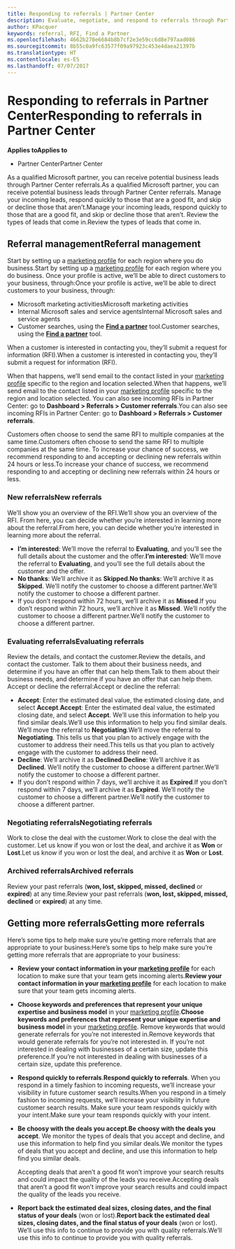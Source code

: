 ```yaml
---
title: Responding to referrals | Partner Center
description: Evaluate, negotiate, and respond to referrals through Partner Center.
author: KPacquer
keywords: referral, RFI, Find a Partner
ms.openlocfilehash: 4662b270e6684b8b7cf2e3e59cc6d8e797aad086
ms.sourcegitcommit: 8b55c0a9fc63577f09a97923c453e4daea21397b
ms.translationtype: HT
ms.contentlocale: es-ES
ms.lasthandoff: 07/07/2017
---
```

# <a name="responding-to-referrals-in-partner-center"></a><span data-ttu-id="0a2cc-104">Responding to referrals in Partner Center</span><span class="sxs-lookup"><span data-stu-id="0a2cc-104">Responding to referrals in Partner Center</span></span>

**<span data-ttu-id="0a2cc-105">Applies to</span><span class="sxs-lookup"><span data-stu-id="0a2cc-105">Applies to</span></span>**

-  <span data-ttu-id="0a2cc-106">Partner Center</span><span class="sxs-lookup"><span data-stu-id="0a2cc-106">Partner Center</span></span>

<span data-ttu-id="0a2cc-107">As a qualified Microsoft partner, you can receive potential business leads through Partner Center referrals.</span><span class="sxs-lookup"><span data-stu-id="0a2cc-107">As a qualified Microsoft partner, you can receive potential business leads through Partner Center referrals.</span></span> <span data-ttu-id="0a2cc-108">Manage your incoming leads, respond quickly to those that are a good fit, and skip or decline those that aren’t.</span><span class="sxs-lookup"><span data-stu-id="0a2cc-108">Manage your incoming leads, respond quickly to those that are a good fit, and skip or decline those that aren’t.</span></span> <span data-ttu-id="0a2cc-109">Review the types of leads that come in.</span><span class="sxs-lookup"><span data-stu-id="0a2cc-109">Review the types of leads that come in.</span></span> 

## <a name="referral-management"></a><span data-ttu-id="0a2cc-110">Referral management</span><span class="sxs-lookup"><span data-stu-id="0a2cc-110">Referral management</span></span>

<span data-ttu-id="0a2cc-111">Start by setting up a [marketing profile](create-a-marketing-profile.md) for each region where you do business.</span><span class="sxs-lookup"><span data-stu-id="0a2cc-111">Start by setting up a [marketing profile](create-a-marketing-profile.md) for each region where you do business.</span></span> <span data-ttu-id="0a2cc-112">Once your profile is active, we’ll be able to direct customers to your business, through:</span><span class="sxs-lookup"><span data-stu-id="0a2cc-112">Once your profile is active, we’ll be able to direct customers to your business, through:</span></span>

*  <span data-ttu-id="0a2cc-113">Microsoft marketing activities</span><span class="sxs-lookup"><span data-stu-id="0a2cc-113">Microsoft marketing activities</span></span>
*  <span data-ttu-id="0a2cc-114">Internal Microsoft sales and service agents</span><span class="sxs-lookup"><span data-stu-id="0a2cc-114">Internal Microsoft sales and service agents</span></span>
*  <span data-ttu-id="0a2cc-115">Customer searches, using the **[Find a partner](https://partnercenter.microsoft.com/pcv/search)** tool.</span><span class="sxs-lookup"><span data-stu-id="0a2cc-115">Customer searches, using the **[Find a partner](https://partnercenter.microsoft.com/pcv/search)** tool.</span></span>

<span data-ttu-id="0a2cc-116">When a customer is interested in contacting you, they’ll submit a request for information (RFI).</span><span class="sxs-lookup"><span data-stu-id="0a2cc-116">When a customer is interested in contacting you, they’ll submit a request for information (RFI).</span></span> 

<span data-ttu-id="0a2cc-117">When that happens, we’ll send email to the contact listed in your [marketing profile](create-a-marketing-profile.md) specific to the region and location selected.</span><span class="sxs-lookup"><span data-stu-id="0a2cc-117">When that happens, we’ll send email to the contact listed in your [marketing profile](create-a-marketing-profile.md) specific to the region and location selected.</span></span> <span data-ttu-id="0a2cc-118">You can also see incoming RFIs in Partner Center: go to **Dashboard > Referrals > Customer referrals**.</span><span class="sxs-lookup"><span data-stu-id="0a2cc-118">You can also see incoming RFIs in Partner Center: go to **Dashboard > Referrals > Customer referrals**.</span></span>

<span data-ttu-id="0a2cc-119">Customers often choose to send the same RFI to multiple companies at the same time.</span><span class="sxs-lookup"><span data-stu-id="0a2cc-119">Customers often choose to send the same RFI to multiple companies at the same time.</span></span> <span data-ttu-id="0a2cc-120">To increase your chance of success, we recommend responding to and accepting or declining new referrals within 24 hours or less.</span><span class="sxs-lookup"><span data-stu-id="0a2cc-120">To increase your chance of success, we recommend responding to and accepting or declining new referrals within 24 hours or less.</span></span>

### <a name="new-referrals"></a><span data-ttu-id="0a2cc-121">New referrals</span><span class="sxs-lookup"><span data-stu-id="0a2cc-121">New referrals</span></span>

<span data-ttu-id="0a2cc-122">We’ll show you an overview of the RFI.</span><span class="sxs-lookup"><span data-stu-id="0a2cc-122">We’ll show you an overview of the RFI.</span></span> <span data-ttu-id="0a2cc-123">From here, you can decide whether you’re interested in learning more about the referral.</span><span class="sxs-lookup"><span data-stu-id="0a2cc-123">From here, you can decide whether you’re interested in learning more about the referral.</span></span> 

*  <span data-ttu-id="0a2cc-124">**I’m interested**: We’ll move the referral to **Evaluating**, and you’ll see the full details about the customer and the offer.</span><span class="sxs-lookup"><span data-stu-id="0a2cc-124">**I’m interested**: We’ll move the referral to **Evaluating**, and you’ll see the full details about the customer and the offer.</span></span> 
*  <span data-ttu-id="0a2cc-125">**No thanks**: We’ll archive it as **Skipped**.</span><span class="sxs-lookup"><span data-stu-id="0a2cc-125">**No thanks**: We’ll archive it as **Skipped**.</span></span> <span data-ttu-id="0a2cc-126">We’ll notify the customer to choose a different partner.</span><span class="sxs-lookup"><span data-stu-id="0a2cc-126">We’ll notify the customer to choose a different partner.</span></span>
*  <span data-ttu-id="0a2cc-127">If you don’t respond within 72 hours, we’ll archive it as **Missed**.</span><span class="sxs-lookup"><span data-stu-id="0a2cc-127">If you don’t respond within 72 hours, we’ll archive it as **Missed**.</span></span> <span data-ttu-id="0a2cc-128">We’ll notify the customer to choose a different partner.</span><span class="sxs-lookup"><span data-stu-id="0a2cc-128">We’ll notify the customer to choose a different partner.</span></span>

### <a name="evaluating-referrals"></a><span data-ttu-id="0a2cc-129">Evaluating referrals</span><span class="sxs-lookup"><span data-stu-id="0a2cc-129">Evaluating referrals</span></span>

<span data-ttu-id="0a2cc-130">Review the details, and contact the customer.</span><span class="sxs-lookup"><span data-stu-id="0a2cc-130">Review the details, and contact the customer.</span></span> <span data-ttu-id="0a2cc-131">Talk to them about their business needs, and determine if you have an offer that can help them.</span><span class="sxs-lookup"><span data-stu-id="0a2cc-131">Talk to them about their business needs, and determine if you have an offer that can help them.</span></span> <span data-ttu-id="0a2cc-132">Accept or decline the referral:</span><span class="sxs-lookup"><span data-stu-id="0a2cc-132">Accept or decline the referral:</span></span> 

*  <span data-ttu-id="0a2cc-133">**Accept**: Enter the estimated deal value, the estimated closing date, and select **Accept**.</span><span class="sxs-lookup"><span data-stu-id="0a2cc-133">**Accept**: Enter the estimated deal value, the estimated closing date, and select **Accept**.</span></span> <span data-ttu-id="0a2cc-134">We’ll use this information to help you find similar deals.</span><span class="sxs-lookup"><span data-stu-id="0a2cc-134">We’ll use this information to help you find similar deals.</span></span> <span data-ttu-id="0a2cc-135">We’ll move the referral to **Negotiating**.</span><span class="sxs-lookup"><span data-stu-id="0a2cc-135">We’ll move the referral to **Negotiating**.</span></span> <span data-ttu-id="0a2cc-136">This tells us that you plan to actively engage with the customer to address their need.</span><span class="sxs-lookup"><span data-stu-id="0a2cc-136">This tells us that you plan to actively engage with the customer to address their need.</span></span>
*  <span data-ttu-id="0a2cc-137">**Decline**: We’ll archive it as **Declined**.</span><span class="sxs-lookup"><span data-stu-id="0a2cc-137">**Decline**: We’ll archive it as **Declined**.</span></span> <span data-ttu-id="0a2cc-138">We’ll notify the customer to choose a different partner.</span><span class="sxs-lookup"><span data-stu-id="0a2cc-138">We’ll notify the customer to choose a different partner.</span></span>
*  <span data-ttu-id="0a2cc-139">If you don’t respond within 7 days, we’ll archive it as **Expired**.</span><span class="sxs-lookup"><span data-stu-id="0a2cc-139">If you don’t respond within 7 days, we’ll archive it as **Expired**.</span></span> <span data-ttu-id="0a2cc-140">We’ll notify the customer to choose a different partner.</span><span class="sxs-lookup"><span data-stu-id="0a2cc-140">We’ll notify the customer to choose a different partner.</span></span>

### <a name="negotiating-referrals"></a><span data-ttu-id="0a2cc-141">Negotiating referrals</span><span class="sxs-lookup"><span data-stu-id="0a2cc-141">Negotiating referrals</span></span>

<span data-ttu-id="0a2cc-142">Work to close the deal with the customer.</span><span class="sxs-lookup"><span data-stu-id="0a2cc-142">Work to close the deal with the customer.</span></span> <span data-ttu-id="0a2cc-143">Let us know if you won or lost the deal, and archive it as **Won** or **Lost**.</span><span class="sxs-lookup"><span data-stu-id="0a2cc-143">Let us know if you won or lost the deal, and archive it as **Won** or **Lost**.</span></span> 

### <a name="archived-referrals"></a><span data-ttu-id="0a2cc-144">Archived referrals</span><span class="sxs-lookup"><span data-stu-id="0a2cc-144">Archived referrals</span></span>

<span data-ttu-id="0a2cc-145">Review your past referrals (**won, lost, skipped, missed, declined** or **expired**) at any time.</span><span class="sxs-lookup"><span data-stu-id="0a2cc-145">Review your past referrals (**won, lost, skipped, missed, declined** or **expired**) at any time.</span></span> 

## <a name="getting-more-referrals"></a><span data-ttu-id="0a2cc-146">Getting more referrals</span><span class="sxs-lookup"><span data-stu-id="0a2cc-146">Getting more referrals</span></span>

<span data-ttu-id="0a2cc-147">Here’s some tips to help make sure you’re getting more referrals that are appropriate to your business:</span><span class="sxs-lookup"><span data-stu-id="0a2cc-147">Here’s some tips to help make sure you’re getting more referrals that are appropriate to your business:</span></span>

*  <span data-ttu-id="0a2cc-148">**Review your contact information in your [marketing profile](create-a-marketing-profile.md)** for each location to make sure that your team gets incoming alerts.</span><span class="sxs-lookup"><span data-stu-id="0a2cc-148">**Review your contact information in your [marketing profile](create-a-marketing-profile.md)** for each location to make sure that your team gets incoming alerts.</span></span>

*  <span data-ttu-id="0a2cc-149">**Choose keywords and preferences that represent your unique expertise and business model** in your [marketing profile](create-a-marketing-profile.md).</span><span class="sxs-lookup"><span data-stu-id="0a2cc-149">**Choose keywords and preferences that represent your unique expertise and business model** in your [marketing profile](create-a-marketing-profile.md).</span></span> <span data-ttu-id="0a2cc-150">Remove keywords that would generate referrals for you’re not interested in.</span><span class="sxs-lookup"><span data-stu-id="0a2cc-150">Remove keywords that would generate referrals for you’re not interested in.</span></span> <span data-ttu-id="0a2cc-151">If you’re not interested in dealing with businesses of a certain size, update this preference.</span><span class="sxs-lookup"><span data-stu-id="0a2cc-151">If you’re not interested in dealing with businesses of a certain size, update this preference.</span></span>

*  <span data-ttu-id="0a2cc-152">**Respond quickly to referrals**.</span><span class="sxs-lookup"><span data-stu-id="0a2cc-152">**Respond quickly to referrals**.</span></span> <span data-ttu-id="0a2cc-153">When you respond in a timely fashion to incoming requests, we’ll increase your visibility in future customer search results.</span><span class="sxs-lookup"><span data-stu-id="0a2cc-153">When you respond in a timely fashion to incoming requests, we’ll increase your visibility in future customer search results.</span></span> <span data-ttu-id="0a2cc-154">Make sure your team responds quickly with your intent.</span><span class="sxs-lookup"><span data-stu-id="0a2cc-154">Make sure your team responds quickly with your intent.</span></span>

*  <span data-ttu-id="0a2cc-155">**Be choosy with the deals you accept**.</span><span class="sxs-lookup"><span data-stu-id="0a2cc-155">**Be choosy with the deals you accept**.</span></span> <span data-ttu-id="0a2cc-156">We monitor the types of deals that you accept and decline, and use this information to help find you similar deals.</span><span class="sxs-lookup"><span data-stu-id="0a2cc-156">We monitor the types of deals that you accept and decline, and use this information to help find you similar deals.</span></span> 

   <span data-ttu-id="0a2cc-157">Accepting deals that aren’t a good fit won’t improve your search results and could impact the quality of the leads you receive.</span><span class="sxs-lookup"><span data-stu-id="0a2cc-157">Accepting deals that aren’t a good fit won’t improve your search results and could impact the quality of the leads you receive.</span></span>

*  <span data-ttu-id="0a2cc-158">**Report back the estimated deal sizes, closing dates, and the final status of your deals** (won or lost).</span><span class="sxs-lookup"><span data-stu-id="0a2cc-158">**Report back the estimated deal sizes, closing dates, and the final status of your deals** (won or lost).</span></span> <span data-ttu-id="0a2cc-159">We’ll use this info to continue to provide you with quality referrals.</span><span class="sxs-lookup"><span data-stu-id="0a2cc-159">We’ll use this info to continue to provide you with quality referrals.</span></span>
